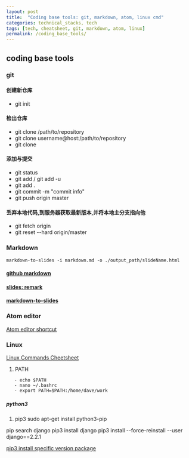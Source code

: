 ```yaml
---
layout: post
title:  "Coding base tools: git, markdown, atom, linux cmd"
categories: technical_stacks, tech
tags: [tech, cheatsheet, git, markdown, atom, linux]
permalink: /coding_base_tools/
---
```


## coding base tools
### git
#### 创建新仓库
- git init

#### 检出仓库
- git clone /path/to/repository
- git clone username@host:/path/to/repository
- git clone

#### 添加与提交
- git status
- git add <filename> / git add -u
- git add .
- git commit -m "commit info"
- git push origin master

#### 丢弃本地代码,到服务器获取最新版本,并将本地主分支指向他
- git fetch origin
- git reset --hard origin/master

### Markdown
```
markdown-to-slides -i markdown.md -o ./output_path/slideName.html
```
#### [github markdown](https://guides.github.com/features/mastering-markdown/)
#### [slides: remark](https://github.com/gnab/remark)
#### [markdown-to-slides](https://github.com/partageit/markdown-to-slides)

### Atom editor
[Atom editor shortcut](http://d2wy8f7a9ursnm.cloudfront.net/atom-editor-cheat-sheet.pdf)

### Linux
[Linux Commands Cheetsheet](https://images.linoxide.com/linux-cheat-sheet.pdf)

1. PATH
```
   - echo $PATH
   - nano ~/.bashrc
   - export PATH=$PATH:/home/dave/work
```

##### python3
1. pip3
sudo apt-get install python3-pip

pip search django
pip3 install django
pip3 install --force-reinstall --user django==2.2.1

[pip3 install specific version package](https://www.poftut.com/how-to-install-specific-version-of-python-package-with-pip/)
